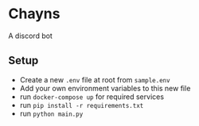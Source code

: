 # Chayns
A discord bot

## Setup
- Create a new `.env` file at root from `sample.env`
- Add your own environment variables to this new file
- run `docker-compose up` for required services
- run `pip install -r requirements.txt`
- run `python main.py`
